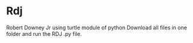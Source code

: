 # Rdj
Robert Downey Jr using turtle module of python
Download all files in one folder and run the RDJ .py file.

